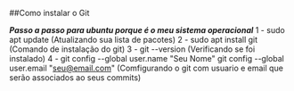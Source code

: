 ##Como instalar o Git

***Passo a passo para ubuntu porque é o meu sistema operacional***
1 - sudo apt update (Atualizando sua lista de pacotes)
2 - sudo apt install git (Comando de instalação do git)
3 - git --version (Verificando se foi instalado)
4 - git config --global user.name "Seu Nome" 
    git config --global user.email "seu@email.com" (Comfigurando o git com usuario e email que serão associados ao seus commits)
